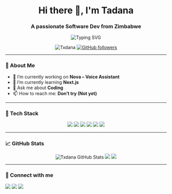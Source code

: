 <!-- Header -->
<h1 align="center">Hi there 👋, I'm Tadana</h1>
<h3 align="center">A passionate Software Dev from Zimbabwe</h3>

<!-- Animated Intro -->
<p align="center">
  <img src="https://readme-typing-svg.demolab.com?font=Fira+Code&size=24&pause=1000&center=true&vCenter=true&width=435&lines=Code.+Create.+Repeat.;Turning+ideas+into+code...;Dream+big%2C+build+smart." alt="Typing SVG" />
</p>

<!-- Badges -->
<p align="center">
  <img src="https://komarev.com/ghpvc/?username=Txdana&label=Profile%20views&color=0e75b6&style=flat" alt="Txdana" />
  <a href="https://github.com/Txdana?tab=followers"><img src="https://img.shields.io/github/followers/Txdana?label=Followers&style=social" alt="GitHub followers"></a>
</p>

---

### 💫 About Me
- 🔭 I’m currently working on **Nova – Voice Assistant**
- 🌱 I’m currently learning **Next.js**
- 💬 Ask me about **Coding**
- 📫 How to reach me: **Don’t try (Not yet)**

---

### 🚀 Tech Stack
<p align="center">
  <img src="https://img.shields.io/badge/Python-3776AB?style=for-the-badge&logo=python&logoColor=white" />
  <img src="https://img.shields.io/badge/Java-007396?style=for-the-badge&logo=java&logoColor=white" />
  <img src="https://img.shields.io/badge/HTML5-E34F26?style=for-the-badge&logo=html5&logoColor=white" />
  <img src="https://img.shields.io/badge/CSS3-1572B6?style=for-the-badge&logo=css3&logoColor=white" />
  <img src="https://img.shields.io/badge/Next.js-000000?style=for-the-badge&logo=next.js&logoColor=white" />
  <img src="https://img.shields.io/badge/React-20232A?style=for-the-badge&logo=react&logoColor=61DAFB" />
</p>

---

### 📈 GitHub Stats
<p align="center">
  <img src="https://github-readme-stats.vercel.app/api?username=Txdana&show_icons=true&theme=github_dark" alt="Txdana GitHub Stats" />
  <img src="https://github-readme-streak-stats.herokuapp.com?user=Txdana&theme=github-dark&hide_border=true" />
  <img src="https://github-readme-stats.vercel.app/api/top-langs/?username=Txdana&layout=compact&theme=github_dark&langs_count=6" />
</p>

---

### 🔗 Connect with me
<p>
  <a href="mailto:your@email.com"><img src="https://img.shields.io/badge/-Email-red?style=for-the-badge&logo=gmail&logoColor=white" /></a>
  <a href="https://instagram.com/dfw_Tadana"><img src="https://img.shields.io/badge/-Instagram-E4405F?style=for-the-badge&logo=instagram&logoColor=white" /></a>
  <a href="https://yourwebsite.com"><img src="https://img.shields.io/badge/-Portfolio-black?style=for-the-badge&logo=firefox" /></a>
</p>
